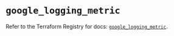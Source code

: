 # `google_logging_metric`

Refer to the Terraform Registry for docs: [`google_logging_metric`](https://registry.terraform.io/providers/hashicorp/google-beta/5.18.0/docs/resources/google_logging_metric).

